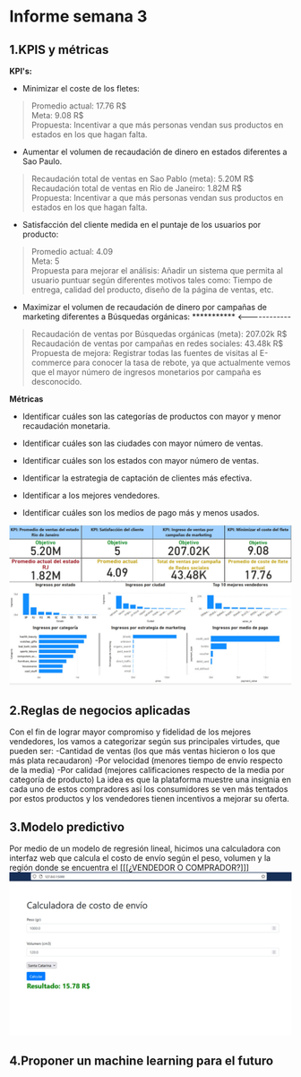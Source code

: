 # Informe semana 3

## **1.KPIS y métricas** 

**KPI's:**
- Minimizar el coste de los fletes:  
> Promedio actual: 17.76 R$  
  Meta: 9.08 R$  
  Propuesta: Incentivar a que más personas vendan sus productos en estados en los que hagan falta.  
  
- Aumentar el volumen de recaudación de dinero en estados diferentes a Sao Paulo.  
> Recaudación total de ventas en Sao Pablo (meta): 5.20M R$  
  Recaudación total de ventas en Rio de Janeiro: 1.82M R$   
  Propuesta: Incentivar a que más personas vendan sus productos en estados en los que hagan falta.  
  
- Satisfacción del cliente medida en el puntaje de los usuarios por producto: 
> Promedio actual: 4.09    
  Meta: 5     
  Propuesta para mejorar el análisis: Añadir un sistema que permita al usuario puntuar según diferentes motivos tales como: Tiempo de entrega, calidad del producto, diseño de la página de ventas, etc.
  
- Maximizar el volumen de recaudación de dinero por campañas de marketing diferentes a Búsquedas orgánicas: *********** <------------ 
> Recaudación de ventas por Búsquedas orgánicas (meta): 207.02k R$  
  Recaudación de ventas por campañas en redes sociales: 43.48k R$  
  Propuesta de mejora: Registrar todas las fuentes de visitas al E-commerce para conocer la tasa de rebote, ya que actualmente vemos que el mayor número de ingresos monetarios por campaña es desconocido.

**Métricas**

- Identificar cuáles son las categorías de productos con mayor y menor recaudación monetaria.

- Identificar cuáles son las ciudades con mayor número de ventas.

- Identificar cuáles son los estados con mayor número de ventas.

- Identificar la estrategia de captación de clientes más efectiva.

- Identificar a los mejores vendedores.

- Identificar cuáles son los medios de pago más y menos usados. 


![](../images/Dashboard.jpeg)

## **2.Reglas de negocios aplicadas**  
Con el fin de lograr mayor compromiso y fidelidad de los mejores vendedores, los vamos a categorizar según sus principales virtudes, que pueden ser:
-Cantidad de ventas (los que más ventas hicieron o los que más plata recaudaron)
-Por velocidad (menores tiempo de envío respecto de la media)
-Por calidad (mejores calificaciones respecto de la media por categoría de producto)
La idea es que la plataforma muestre una insignia en cada uno de estos compradores así los consumidores se ven más tentados por estos productos y los vendedores tienen incentivos a mejorar su oferta.

## **3.Modelo predictivo**  
Por medio de un modelo de regresión lineal, hicimos una calculadora con interfaz web que calcula el costo de envío según el peso, volumen y la región donde se encuentra el [[[¿VENDEDOR O COMPRADOR?]]]
![](../images/Calculadora.jpeg)


## **4.Proponer un machine learning para el futuro**  


